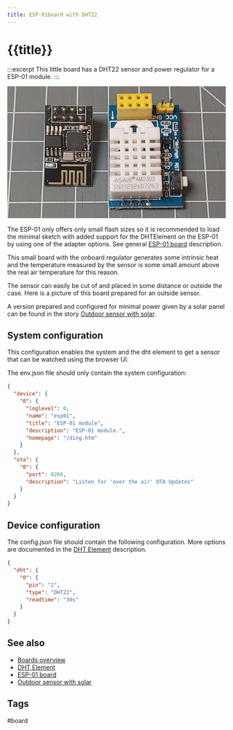 ```yaml
---
title: ESP-01board with DHT22
---
```


# {{title}}

:::excerpt
This little board has a DHT22 sensor and power regulator for a ESP-01 module.
:::


![ESP-01 base board with DHT22](/boards/esp01-dht.jpg)

The ESP-01 only offers only small flash sizes so it is recommended to load the minimal sketch with added support for the DHTElement on the ESP-01 by using one of the adapter options.
See general [ESP-01 board](/boards/esp01.md) description.

This small board with the onboard regulator generates some intrinsic heat
and the temperature measured by the sensor is some small amount above the real air temperature for this reason.

The sensor can easily be cut of and placed in some distance or outside the case. Here is a picture of this board prepared for an outside sensor.

A version prepared and configured for minimal power given by a solar panel can be found in the story [Outdoor sensor with solar](/stories/story-outdoorsensorsolar.md).


## System configuration

This configuration enables the system and the dht element to get a sensor that can be watched using the browser UI.

The env.json file should only contain the system configuration:

``` json
{
  "device": {
    "0": {
      "loglevel": 0,
      "name": "esp01",
      "title": "ESP-01 module",
      "description": "ESP-01 module.",
      "homepage": "/ding.htm"
    }
  },
  "ota": {
    "0": {
      "port": 8266,
      "description": "Listen for 'over the air' OTA Updates"
    }
  }
}
```


## Device configuration

The config.json file should contain the following configuration. More options are documented in the [DHT Element](/elements/dht.md) description.

``` json
{
  "dht": {
    "0": {
      "pin": "2",
      "type": "DHT22",
      "readtime": "30s"
    }
  }
}
```

## See also

* [Boards overview](/boards/index.md)
* [DHT Element](/elements/dht.md)
* [ESP-01 board](/boards/esp01.md)
* [Outdoor sensor with solar](/stories/story-outdoorsensorsolar.md)


## Tags

#board